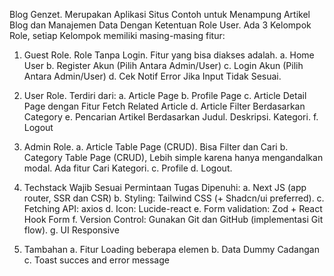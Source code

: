Blog Genzet. Merupakan Aplikasi Situs Contoh untuk Menampung Artikel Blog dan Manajemen Data Dengan Ketentuan Role User. Ada 3 Kelompok Role, setiap Kelompok memiliki masing-masing fitur:

1. Guest Role. Role Tanpa Login. Fitur yang bisa diakses adalah.
a. Home User
b. Register Akun (Pilih Antara Admin/User)
c. Login Akun (Pilih Antara Admin/User)
d. Cek Notif Error Jika Input Tidak Sesuai.

2. User Role. Terdiri dari:
a. Article Page
b. Profile Page
c. Article Detail Page dengan Fitur Fetch Related Article
d. Article Filter Berdasarkan Category
e. Pencarian Artikel Berdasarkan Judul. Deskripsi. Kategori.
f. Logout
3. Admin Role.
a. Article Table Page (CRUD). Bisa Filter dan Cari
b. Category Table Page (CRUD), Lebih simple karena hanya mengandalkan modal. Ada fitur Cari Kategori.
c. Profile
d. Logout.

4. Techstack Wajib Sesuai Permintaan Tugas Dipenuhi:
a. Next JS (app router, SSR dan CSR)
b. Styling: Tailwind CSS (+ Shadcn/ui preferred).
c. Fetching API: axios
d. Icon: Lucide-react
e. Form validation: Zod + React Hook Form
f. Version Control: Gunakan Git dan GitHub (implementasi Git flow).
g. UI Responsive
5. Tambahan
a. Fitur Loading beberapa elemen
b. Data Dummy Cadangan
c. Toast succes and error message

